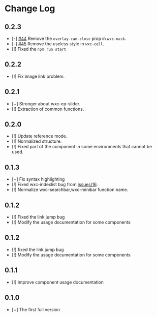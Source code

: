 # Change Log

## 0.2.3
- [-] [#44](https://github.com/alibaba/weex-ui/issues/44) Remove the `overlay-can-close` prop in `wxc-mask`.
- [-] [#45](https://github.com/alibaba/weex-ui/issues/45) Remove the useless style in `wxc-cell`.
- [!] Fixed the `npm run start`

## 0.2.2
- [!] Fix image link problem.

## 0.2.1
- [+] Stronger about wxc-ep-slider.
- [!] Extraction of common functions.

## 0.2.0
- [!] Update reference mode.
- [!] Normalized structure.
- [!] Fixed part of the component in some environments that cannot be used.


## 0.1.3
- [+] Fix syntax highlighting
- [!] Fixed wxc-indexlist bug from [issues/16](https://github.com/alibaba/weex-ui/issues/16).
- [!] Normalize wxc-searchbar,wxc-minibar function name.

## 0.1.2
- [!] Fixed the link jump bug
- [!] Modify the usage documentation for some components

## 0.1.2
- [!] fixed the link jump bug
- [!] Modify the usage documentation for some components

## 0.1.1
- [!] Improve component usage documentation

## 0.1.0
- [+] The first full version
